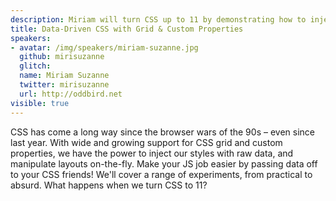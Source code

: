 ```yaml
---
description: Miriam will turn CSS up to 11 by demonstrating how to inject your CSS with raw data and manipulate layouts on-the-fly.
title: Data-Driven CSS with Grid & Custom Properties
speakers:
- avatar: /img/speakers/miriam-suzanne.jpg
  github: mirisuzanne
  glitch:
  name: Miriam Suzanne
  twitter: mirisuzanne
  url: http://oddbird.net
visible: true
---
```


CSS has come a long way since the browser wars of the 90s – even since last year. With wide and growing support for CSS grid and custom properties, we have the power to inject our styles with raw data, and manipulate layouts on-the-fly. Make your JS job easier by passing data off to your CSS friends! We'll cover a range of experiments, from practical to absurd. What happens when we turn CSS to 11?
